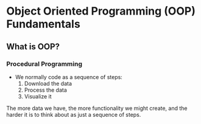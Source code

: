 # Object Oriented Programming (OOP) Fundamentals

## What is OOP?

### Procedural Programming

+ We normally code as a sequence of steps:
  1. Download the data
  2. Process the data 
  3. Visualize it

The more data we have, the more functionality we might create, and the harder it is to think about as just a 
sequence of steps.

